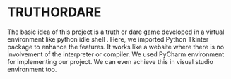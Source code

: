 # TRUTHORDARE
The basic idea of this project is a truth or dare game developed in a virtual environment like python idle shell . Here, we imported Python Tkinter package to enhance the features. It works like a website where there is no involvement of the interpreter or compiler. We used PyCharm environment for implementing our project. We can even achieve this in visual studio environment too.
